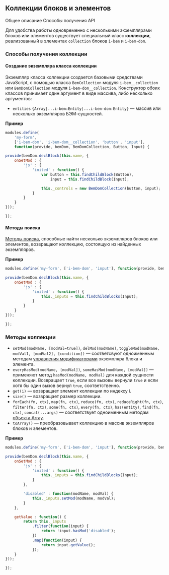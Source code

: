 ## Коллекции блоков и элементов

Общее описание
Способы получения
API

Для удобства работы одновременно с несколькими экземплярами блоков или элементов существует специальный класс **коллекции**, реализованный в элементах `collection` блоков `i-bem` и `i-bem-dom`.

### Способы получения коллекции

#### Создание экземпляра класса коллекции

Экземпляр класса коллекции создается базовыми средствами JavaScript,
с помощью класса `BemCollection` модуля `i-bem__collection` или `BemDomCollection` модуля `i-bem-dom__collection`.
Конструктор обоих классов принимает один аргумент в виде массива, либо несколько аргументов:

* `entities` `{Array|...i-bem:Entity|...i-bem-dom:Entity}` — массив или несколько экземпляров БЭМ-сущностей.

**Пример**

```js
modules.define(
    'my-form',
    ['i-bem-dom', 'i-bem-dom__collection', 'button', 'input'],
    function(provide, bemDom, BemDomCollection, Button, Input) {

provide(bemDom.declBlock(this.name, {
    onSetMod : {
        'js' : {
            'inited' : function() {
                var button = this.findChildBlock(Button),
                    input = this.findChildBlock(Input);

                this._controls = new BemDomCollection(button, input);
            }
        }
    }
}));

});
```

#### Методы поиска

[Методы поиска](./i-bem-js-dom.ru.md#Поиск-экземпляров-блоков-и-элементов-в-dom-дереве), способные найти несколько экземпляров блоков или элементов, возвращают коллекцию, состоящую из найденных экземпляров.

**Пример**

```js
modules.define('my-form', ['i-bem-dom', 'input'], function(provide, bemDom, Input) {

provide(bemDom.declBlock(this.name, {
    onSetMod : {
        'js' : {
            'inited' : function() {
                this._inputs = this.findChildBlocks(Input);
            }
        }
    }
}));

});
```

### Методы коллекции

* `setMod(modName, [modVal=true])`, `delMod(modName)`, `toggleMod(modName, modVal1, [modVal2], [condition])` — соответсвуют одноименным методам [управления модификаторами](./i-bem-js-states.ru.md#Управление-модификаторами) экземпляра блока и элемента.
* `everyHasMod(modName, [modVal])`, `someHasMod(modName, [modVal])` — применяют метод `hasMod(modName, modVal)` для каждой сущности коллекции. Возвращает `true`, если все вызовы вернули `true` и если хотя бы один вызов вернул `true`, соответственно.
* `get(i)` — возвращает элемент коллекции по индексу i.
* `size()` — возвращает размер коллекции.
* `forEach(fn, ctx)`, `map(fn, ctx)`, `reduce(fn, ctx)`, `reduceRight(fn, ctx)`, `filter(fn, ctx)`, `some(fn, ctx)`, `every(fn, ctx)`, `has(entity)`, `find(fn, ctx)`, `concat(...args)` — соответствует одноименным методам [объекта Array](https://developer.mozilla.org/en-US/docs/Web/JavaScript/Reference/Global_Objects/Array).
* `toArray()` — преобразовывает коллекцию в массив экземпляров блоков и элементов.

**Пример**

```js
modules.define('my-form', ['i-bem-dom', 'input'], function(provide, bemDom, Input) {

provide(bemDom.declBlock(this.name, {
    onSetMod : {
        'js' : {
            'inited' : function() {
                this._inputs = this.findChildBlocks(Input);
            }
        },

        'disabled' : function(modName, modVal) {
            this._inputs.setMod(modName, modVal);
        }
    },

    getValue : function() {
        return this._inputs
            .filter(function(input) {
                return !input.hasMod('disabled');
            })
            .map(function(input) {
                return input.getValue();
            });
    }
}));

});
```
